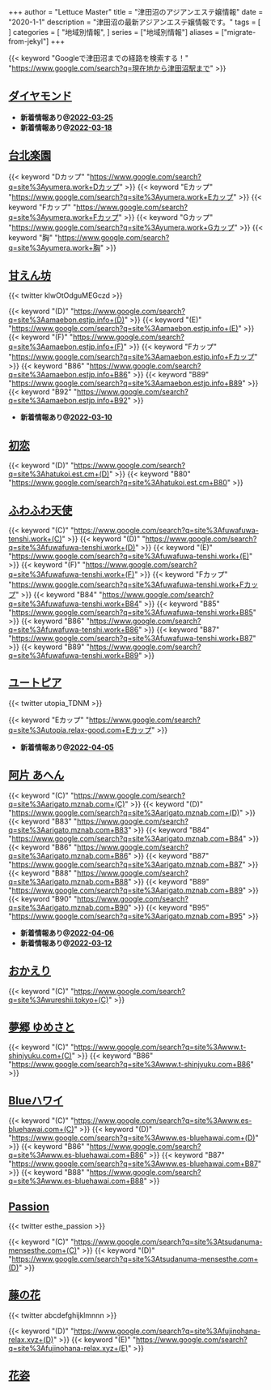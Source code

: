 +++
author = "Lettuce Master"
title = "津田沼のアジアンエステ嬢情報"
date = "2020-1-1"
description = "津田沼の最新アジアンエステ嬢情報です。"
tags = [
]
categories = [
    "地域別情報",
]
series = ["地域別情報"]
aliases = ["migrate-from-jekyl"]
+++

{{< keyword "Googleで津田沼までの経路を検索する！" "https://www.google.com/search?q=現在地から津田沼駅まで" >}}

## [ダイヤモンド](http://n-rlx.com/)


- **新着情報あり@[2022-03-25](/post/2022-03-25)**
- **新着情報あり@[2022-03-18](/post/2022-03-18)**
## [台北楽園](http://yumera.work/)
{{< keyword "Dカップ" "https://www.google.com/search?q=site%3Ayumera.work+Dカップ" >}} {{< keyword "Eカップ" "https://www.google.com/search?q=site%3Ayumera.work+Eカップ" >}} {{< keyword "Fカップ" "https://www.google.com/search?q=site%3Ayumera.work+Fカップ" >}} {{< keyword "Gカップ" "https://www.google.com/search?q=site%3Ayumera.work+Gカップ" >}} {{< keyword "胸" "https://www.google.com/search?q=site%3Ayumera.work+胸" >}} 

## [甘えん坊](https://amaebon.estjp.info/)


{{< twitter klwOtOdguMEGczd >}}

{{< keyword "(D)" "https://www.google.com/search?q=site%3Aamaebon.estjp.info+(D)" >}} {{< keyword "(E)" "https://www.google.com/search?q=site%3Aamaebon.estjp.info+(E)" >}} {{< keyword "(F)" "https://www.google.com/search?q=site%3Aamaebon.estjp.info+(F)" >}} {{< keyword "Fカップ" "https://www.google.com/search?q=site%3Aamaebon.estjp.info+Fカップ" >}} {{< keyword "B86" "https://www.google.com/search?q=site%3Aamaebon.estjp.info+B86" >}} {{< keyword "B89" "https://www.google.com/search?q=site%3Aamaebon.estjp.info+B89" >}} {{< keyword "B92" "https://www.google.com/search?q=site%3Aamaebon.estjp.info+B92" >}} 

- **新着情報あり@[2022-03-10](/post/2022-03-10)**
## [初恋](https://hatukoi.est.cm/)
{{< keyword "(D)" "https://www.google.com/search?q=site%3Ahatukoi.est.cm+(D)" >}} {{< keyword "B80" "https://www.google.com/search?q=site%3Ahatukoi.est.cm+B80" >}} 

## [ふわふわ天使](http://fuwafuwa-tenshi.work/)
{{< keyword "(C)" "https://www.google.com/search?q=site%3Afuwafuwa-tenshi.work+(C)" >}} {{< keyword "(D)" "https://www.google.com/search?q=site%3Afuwafuwa-tenshi.work+(D)" >}} {{< keyword "(E)" "https://www.google.com/search?q=site%3Afuwafuwa-tenshi.work+(E)" >}} {{< keyword "(F)" "https://www.google.com/search?q=site%3Afuwafuwa-tenshi.work+(F)" >}} {{< keyword "Fカップ" "https://www.google.com/search?q=site%3Afuwafuwa-tenshi.work+Fカップ" >}} {{< keyword "B84" "https://www.google.com/search?q=site%3Afuwafuwa-tenshi.work+B84" >}} {{< keyword "B85" "https://www.google.com/search?q=site%3Afuwafuwa-tenshi.work+B85" >}} {{< keyword "B86" "https://www.google.com/search?q=site%3Afuwafuwa-tenshi.work+B86" >}} {{< keyword "B87" "https://www.google.com/search?q=site%3Afuwafuwa-tenshi.work+B87" >}} {{< keyword "B89" "https://www.google.com/search?q=site%3Afuwafuwa-tenshi.work+B89" >}} 

## [ユートピア](http://utopia.relax-good.com/)


{{< twitter utopia_TDNM >}}

{{< keyword "Eカップ" "https://www.google.com/search?q=site%3Autopia.relax-good.com+Eカップ" >}} 

- **新着情報あり@[2022-04-05](/post/2022-04-05)**
## [阿片 あへん](http://arigato.mznab.com/)
{{< keyword "(C)" "https://www.google.com/search?q=site%3Aarigato.mznab.com+(C)" >}} {{< keyword "(D)" "https://www.google.com/search?q=site%3Aarigato.mznab.com+(D)" >}} {{< keyword "B83" "https://www.google.com/search?q=site%3Aarigato.mznab.com+B83" >}} {{< keyword "B84" "https://www.google.com/search?q=site%3Aarigato.mznab.com+B84" >}} {{< keyword "B86" "https://www.google.com/search?q=site%3Aarigato.mznab.com+B86" >}} {{< keyword "B87" "https://www.google.com/search?q=site%3Aarigato.mznab.com+B87" >}} {{< keyword "B88" "https://www.google.com/search?q=site%3Aarigato.mznab.com+B88" >}} {{< keyword "B89" "https://www.google.com/search?q=site%3Aarigato.mznab.com+B89" >}} {{< keyword "B90" "https://www.google.com/search?q=site%3Aarigato.mznab.com+B90" >}} {{< keyword "B95" "https://www.google.com/search?q=site%3Aarigato.mznab.com+B95" >}} 

- **新着情報あり@[2022-04-06](/post/2022-04-06)**
- **新着情報あり@[2022-03-12](/post/2022-03-12)**
## [おかえり](http://wureshii.tokyo/)
{{< keyword "(C)" "https://www.google.com/search?q=site%3Awureshii.tokyo+(C)" >}} 

## [夢郷 ゆめさと](http://www.t-shinjyuku.com/)
{{< keyword "(C)" "https://www.google.com/search?q=site%3Awww.t-shinjyuku.com+(C)" >}} {{< keyword "B86" "https://www.google.com/search?q=site%3Awww.t-shinjyuku.com+B86" >}} 

## [Blueハワイ](http://www.es-bluehawai.com/)
{{< keyword "(C)" "https://www.google.com/search?q=site%3Awww.es-bluehawai.com+(C)" >}} {{< keyword "(D)" "https://www.google.com/search?q=site%3Awww.es-bluehawai.com+(D)" >}} {{< keyword "B86" "https://www.google.com/search?q=site%3Awww.es-bluehawai.com+B86" >}} {{< keyword "B87" "https://www.google.com/search?q=site%3Awww.es-bluehawai.com+B87" >}} {{< keyword "B88" "https://www.google.com/search?q=site%3Awww.es-bluehawai.com+B88" >}} 

## [Passion](https://tsudanuma-mensesthe.com/)


{{< twitter esthe_passion >}}

{{< keyword "(C)" "https://www.google.com/search?q=site%3Atsudanuma-mensesthe.com+(C)" >}} {{< keyword "(D)" "https://www.google.com/search?q=site%3Atsudanuma-mensesthe.com+(D)" >}} 

## [藤の花](https://fujinohana-relax.xyz/)


{{< twitter abcdefghijklmnnn >}}

{{< keyword "(D)" "https://www.google.com/search?q=site%3Afujinohana-relax.xyz+(D)" >}} {{< keyword "(E)" "https://www.google.com/search?q=site%3Afujinohana-relax.xyz+(E)" >}} 

## [花姿](http://es-tsudanuma.com/)


